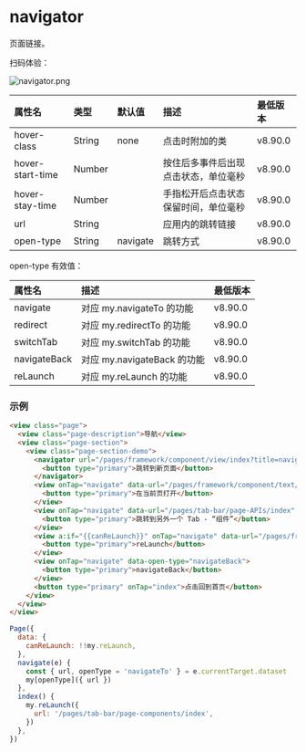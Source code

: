 # navigator

页面链接。

扫码体验：

![navigator.png](https://cache.amap.com/ecology/tool/miniapp/1563520604970.png)

| 属性名 | 类型 | 默认值 | 描述 | 最低版本 |
| :--- | :--- | :--- | :--- | :--- |
| hover-class | String | none | 点击时附加的类 | v8.90.0 |
| hover-start-time | Number |  | 按住后多事件后出现点击状态，单位毫秒 | v8.90.0 |
| hover-stay-time | Number |  | 手指松开后点击状态保留时间，单位毫秒 | v8.90.0 |
| url | String |  | 应用内的跳转链接 | v8.90.0 |
| open-type | String | navigate | 跳转方式 | v8.90.0 |

open-type 有效值：

| 属性名 | 描述 | 最低版本 |
| :--- | :--- | :--- |
| navigate | 对应 my.navigateTo 的功能 | v8.90.0 |
| redirect | 对应 my.redirectTo 的功能 | v8.90.0 |
| switchTab | 对应 my.switchTab 的功能 | v8.90.0 |
| navigateBack | 对应 my.navigateBack 的功能 | v8.90.0 |
| reLaunch | 对应 my.reLaunch 的功能 | v8.90.0 |

### 示例

```html
<view class="page">
  <view class="page-description">导航</view>
  <view class="page-section">
    <view class="page-section-demo">
      <navigator url="/pages/framework/component/view/index?title=navigate" hover-class="active" hover-start-time="5000" hover-stay-time="5000">
        <button type="primary">跳转到新页面</button>
      </navigator>
      <view onTap="navigate" data-url="/pages/framework/component/text/index?title=redirect" data-open-type="redirectTo">
        <button type="primary">在当前页打开</button>
      </view>
      <view onTap="navigate" data-url="/pages/tab-bar/page-APIs/index" data-open-type="switchTab">
        <button type="primary">跳转到另外一个 Tab - “组件”</button>
      </view>
      <view a:if="{{canReLaunch}}" onTap="navigate" data-url="/pages/framework/component/icon/index" data-open-type="reLaunch">
        <button type="primary">reLaunch</button>
      </view>
      <view onTap="navigate" data-open-type="navigateBack">
        <button type="primary">navigateBack</button>
      </view>
      <button type="primary" onTap="index">点击回到首页</button>
    </view>
  </view>
</view>
```

```javascript
Page({
  data: {
    canReLaunch: !!my.reLaunch,
  },
  navigate(e) {
    const { url, openType = 'navigateTo' } = e.currentTarget.dataset
    my[openType]({ url })
  },
  index() {
    my.reLaunch({
      url: '/pages/tab-bar/page-components/index',
    })
  },
})
```
